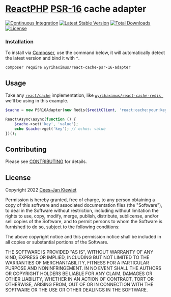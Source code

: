 # [ReactPHP](https://reactphp.org/) [PSR-16](https://www.php-fig.org/psr/psr-16/) cache adapter

[![Continuous Integration](https://github.com/WyriHaximus/reactphp-cache-psr-16-adapter/actions/workflows/ci.yml/badge.svg)](https://github.com/WyriHaximus/reactphp-cache-psr-16-adapter/actions/workflows/ci.yml)
[![Latest Stable Version](https://poser.pugx.org/WyriHaximus/react-cache-psr-16-adapter/v/stable.png)](https://packagist.org/packages/WyriHaximus/react-cache-psr-16-adapter)
[![Total Downloads](https://poser.pugx.org/WyriHaximus/react-cache-psr-16-adapter/downloads.png)](https://packagist.org/packages/WyriHaximus/react-cache-psr-16-adapter/stats)
[![License](https://poser.pugx.org/WyriHaximus/react-cache-psr-16-adapter/license.png)](https://packagist.org/packages/wyrihaximus/react-cache-psr-16-adapter)

### Installation ###

To install via [Composer](http://getcomposer.org/), use the command below, it will automatically detect the latest version and bind it with `^`.

```
composer require wyrihaximus/react-cache-psr-16-adapter
```

## Usage ##

Take any [`react/cache`](https://reactphp.org/cache/) implementation, like [`wyrihaximus/react-cache-redis `](https://github.com/WyriHaximus/reactphp-cache-redis) we'll be using in this example.

```php
$cache = new PSR16Adapter(new Redis($reditClient, 'react:cache:your:key:prefix:'));

React\Async\async(function () {
    $cache->set('key', 'value');
    echo $cache->get('key'); // echos: value
})();
```

## Contributing ##

Please see [CONTRIBUTING](CONTRIBUTING.md) for details.

## License ##

Copyright 2022 [Cees-Jan Kiewiet](https://wyrihaximus.net/)

Permission is hereby granted, free of charge, to any person
obtaining a copy of this software and associated documentation
files (the "Software"), to deal in the Software without
restriction, including without limitation the rights to use,
copy, modify, merge, publish, distribute, sublicense, and/or sell
copies of the Software, and to permit persons to whom the
Software is furnished to do so, subject to the following
conditions:

The above copyright notice and this permission notice shall be
included in all copies or substantial portions of the Software.

THE SOFTWARE IS PROVIDED "AS IS", WITHOUT WARRANTY OF ANY KIND,
EXPRESS OR IMPLIED, INCLUDING BUT NOT LIMITED TO THE WARRANTIES
OF MERCHANTABILITY, FITNESS FOR A PARTICULAR PURPOSE AND
NONINFRINGEMENT. IN NO EVENT SHALL THE AUTHORS OR COPYRIGHT
HOLDERS BE LIABLE FOR ANY CLAIM, DAMAGES OR OTHER LIABILITY,
WHETHER IN AN ACTION OF CONTRACT, TORT OR OTHERWISE, ARISING
FROM, OUT OF OR IN CONNECTION WITH THE SOFTWARE OR THE USE OR
OTHER DEALINGS IN THE SOFTWARE.
